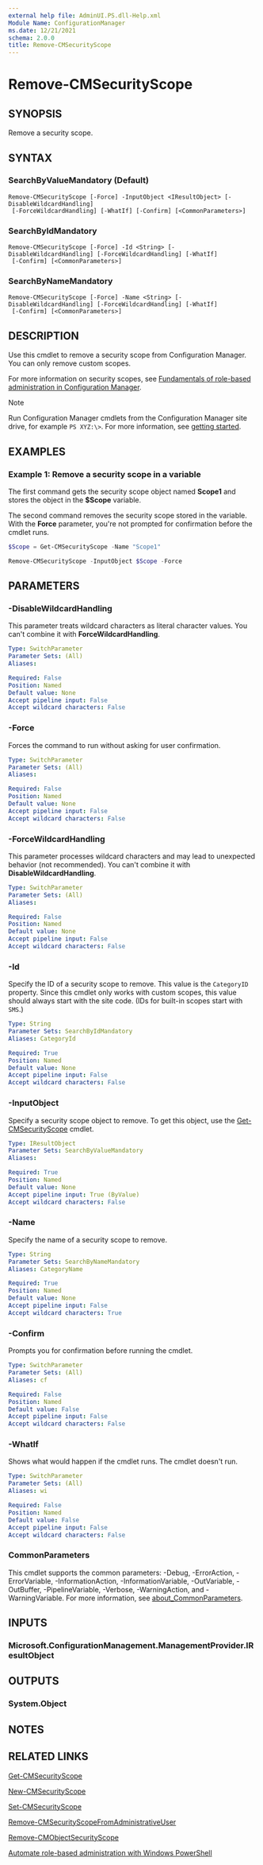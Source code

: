 ```yaml
---
external help file: AdminUI.PS.dll-Help.xml
Module Name: ConfigurationManager
ms.date: 12/21/2021
schema: 2.0.0
title: Remove-CMSecurityScope
---
```


# Remove-CMSecurityScope

## SYNOPSIS

Remove a security scope.

## SYNTAX

### SearchByValueMandatory (Default)
```
Remove-CMSecurityScope [-Force] -InputObject <IResultObject> [-DisableWildcardHandling]
 [-ForceWildcardHandling] [-WhatIf] [-Confirm] [<CommonParameters>]
```

### SearchByIdMandatory
```
Remove-CMSecurityScope [-Force] -Id <String> [-DisableWildcardHandling] [-ForceWildcardHandling] [-WhatIf]
 [-Confirm] [<CommonParameters>]
```

### SearchByNameMandatory
```
Remove-CMSecurityScope [-Force] -Name <String> [-DisableWildcardHandling] [-ForceWildcardHandling] [-WhatIf]
 [-Confirm] [<CommonParameters>]
```

## DESCRIPTION

Use this cmdlet to remove a security scope from Configuration Manager. You can only remove custom scopes.

For more information on security scopes, see [Fundamentals of role-based administration in Configuration Manager](/mem/configmgr/core/understand/fundamentals-of-role-based-administration).

> [!NOTE]
> Run Configuration Manager cmdlets from the Configuration Manager site drive, for example `PS XYZ:\>`. For more information, see [getting started](/powershell/sccm/overview).

## EXAMPLES

### Example 1: Remove a security scope in a variable

The first command gets the security scope object named **Scope1** and stores the object in the **$Scope** variable.

The second command removes the security scope stored in the variable.
With the **Force** parameter, you're not prompted for confirmation before the cmdlet runs.

```powershell
$Scope = Get-CMSecurityScope -Name "Scope1"

Remove-CMSecurityScope -InputObject $Scope -Force
```

## PARAMETERS

### -DisableWildcardHandling

This parameter treats wildcard characters as literal character values. You can't combine it with **ForceWildcardHandling**.

```yaml
Type: SwitchParameter
Parameter Sets: (All)
Aliases:

Required: False
Position: Named
Default value: None
Accept pipeline input: False
Accept wildcard characters: False
```

### -Force

Forces the command to run without asking for user confirmation.

```yaml
Type: SwitchParameter
Parameter Sets: (All)
Aliases:

Required: False
Position: Named
Default value: None
Accept pipeline input: False
Accept wildcard characters: False
```

### -ForceWildcardHandling

This parameter processes wildcard characters and may lead to unexpected behavior (not recommended). You can't combine it with **DisableWildcardHandling**.

```yaml
Type: SwitchParameter
Parameter Sets: (All)
Aliases:

Required: False
Position: Named
Default value: None
Accept pipeline input: False
Accept wildcard characters: False
```

### -Id

Specify the ID of a security scope to remove. This value is the `CategoryID` property. Since this cmdlet only works with custom scopes, this value should always start with the site code. (IDs for built-in scopes start with `SMS`.)

```yaml
Type: String
Parameter Sets: SearchByIdMandatory
Aliases: CategoryId

Required: True
Position: Named
Default value: None
Accept pipeline input: False
Accept wildcard characters: False
```

### -InputObject

Specify a security scope object to remove. To get this object, use the [Get-CMSecurityScope](Get-CMSecurityScope.md) cmdlet.

```yaml
Type: IResultObject
Parameter Sets: SearchByValueMandatory
Aliases:

Required: True
Position: Named
Default value: None
Accept pipeline input: True (ByValue)
Accept wildcard characters: False
```

### -Name

Specify the name of a security scope to remove.

```yaml
Type: String
Parameter Sets: SearchByNameMandatory
Aliases: CategoryName

Required: True
Position: Named
Default value: None
Accept pipeline input: False
Accept wildcard characters: True
```

### -Confirm

Prompts you for confirmation before running the cmdlet.

```yaml
Type: SwitchParameter
Parameter Sets: (All)
Aliases: cf

Required: False
Position: Named
Default value: False
Accept pipeline input: False
Accept wildcard characters: False
```

### -WhatIf

Shows what would happen if the cmdlet runs. The cmdlet doesn't run.

```yaml
Type: SwitchParameter
Parameter Sets: (All)
Aliases: wi

Required: False
Position: Named
Default value: False
Accept pipeline input: False
Accept wildcard characters: False
```

### CommonParameters
This cmdlet supports the common parameters: -Debug, -ErrorAction, -ErrorVariable, -InformationAction, -InformationVariable, -OutVariable, -OutBuffer, -PipelineVariable, -Verbose, -WarningAction, and -WarningVariable. For more information, see [about_CommonParameters](http://go.microsoft.com/fwlink/?LinkID=113216).

## INPUTS

### Microsoft.ConfigurationManagement.ManagementProvider.IResultObject

## OUTPUTS

### System.Object

## NOTES

## RELATED LINKS

[Get-CMSecurityScope](Get-CMSecurityScope.md)

[New-CMSecurityScope](New-CMSecurityScope.md)

[Set-CMSecurityScope](Set-CMSecurityScope.md)

[Remove-CMSecurityScopeFromAdministrativeUser](Remove-CMSecurityScopeFromAdministrativeUser.md)

[Remove-CMObjectSecurityScope](Remove-CMObjectSecurityScope.md)

[Automate role-based administration with Windows PowerShell](/mem/configmgr/core/servers/deploy/configure/configure-role-based-administration#automate-with-windows-power-shell)
